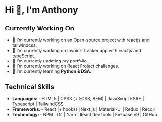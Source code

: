 # Hi 👋, I'm Anthony

## Currently Working On
- 🔭 I’m currently working on an Open-source project with reactjs and tailwindcss.
- 🔭 I’m currently working on Invoice Tracker app with reactjs and typeScript.
- 🔭 I’m currently updating my portfolio.
- 🚀 I’m currently working on React Project challenges.  
- 🌱 I’m currently learning **Python & DSA.**

## Technical Skills
- **Languages:** - HTML5 | CSS3 (+ SCSS, BEM) | JavaScript ES6+ | Typescript | TailwindCSS  
- **Frameworks:** - React (+ hooks) | Next.js | Material-UI | Redux | Recoil 
- **Technology:** - NPM | Git | Yarn | React dev tools | Firebase v9 | GitHub 
